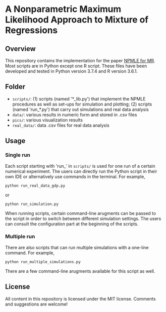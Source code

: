 # A Nonparametric Maximum Likelihood Approach to Mixture of Regressions


## Overview
This repository contains the implementation for the paper [NPMLE for MR](https://arxiv.org/). Most scripts are in Python except one R script. These files have been developed and tested in Python version 3.7.4 and R version 3.6.1.

## Folder
- `scripts/`: (1) scripts (named '\*\_lib.py') that implement the NPMLE procedures as well as set-ups for simulation and plotting; (2) scripts (named 'run\_\*.py') that carry out simulations and real data analysis
- `data/`: various results in numeric form and stored in .csv files
- `pics/`: various visualization results
- `real_data/`: data .csv files for real data analysis

## Usage
### Single run
Each script starting with 'run_' in `scripts/` is used for one run of a certain numerical experiment. The users can directly run the Python script in their own IDE or alternatively use commands in the terminal. For example, 
```{python}
python run_real_data_gdp.py
```
or
```{python}
python run_simulation.py 
```
When running scripts, certain command-line arugments can be passed to the script in order to switch between different simulation settings. The users can consult the configuration part at the beginning of the scripts.

### Multiple run
There are also scripts that can run multiple simulations with a one-line command. For example,
```{python}
python run_multiple_simulations.py
```
There are a few command-line arugments available for this script as well.

## License
All content in this repository is licensed under the MIT license. Comments and suggestions are welcome!
